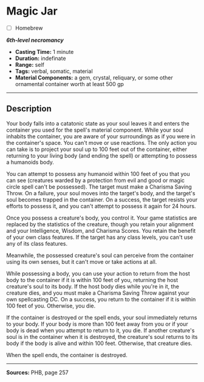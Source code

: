 # Magic Jar
- [ ] Homebrew

***6th-level necromancy***
- **Casting Time:** 1 minute
- **Duration:** indefinate
- **Range:** self
- **Tags:** verbal, somatic, material
- **Material Components:** a gem, crystal, reliquary, or some other ornamental container worth at least 500 gp

---

## Description
Your body falls into a catatonic state as your soul leaves it and enters the container you used for the spell's material component.
While your soul inhabits the container, you are aware of your surroundings as if you were in the container's space.
You can't move or use reactions.
The only action you can take is to project your soul up to 100 feet out of the container, either returning to your living body (and ending the spell) or attempting to possess a humanoids body.

You can attempt to possess any humanoid within 100 feet of you that you can see (creatures warded by a protection from evil and good or magic circle spell can't be possessed).
The target must make a Charisma Saving Throw.
On a failure, your soul moves into the target's body, and the target's soul becomes trapped in the container.
On a success, the target resists your efforts to possess it, and you can't attempt to possess it again for 24 hours.

Once you possess a creature's body, you control it.
Your game statistics are replaced by the statistics of the creature, though you retain your alignment and your Intelligence, Wisdom, and Charisma Scores.
You retain the benefit of your own class features.
If the target has any class levels, you can't use any of its class features.

Meanwhile, the possessed creature's soul can perceive from the container using its own senses, but it can't move or take actions at all.

While possessing a body, you can use your action to return from the host body to the container if it is within 100 feet of you, returning the host creature's soul to its body.
If the host body dies while you're in it, the creature dies, and you must make a Charisma Saving Throw against your own spellcasting DC.
On a success, you return to the container if it is within 100 feet of you.
Otherwise, you die.

If the container is destroyed or the spell ends, your soul immediately returns to your body.
If your body is more than 100 feet away from you or if your body is dead when you attempt to return to it, you die.
If another creature's soul is in the container when it is destroyed, the creature's soul returns to its body if the body is alive and within 100 feet.
Otherwise, that creature dies.

When the spell ends, the container is destroyed.

---

**Sources:** PHB, page 257
